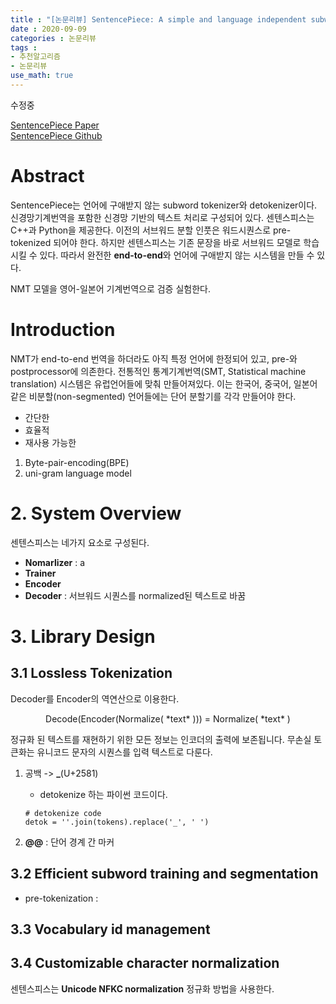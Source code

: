 ```yaml
---
title : "[논문리뷰] SentencePiece: A simple and language independent subword tokenizer and detokenizer for Neural Text Processing"
date : 2020-09-09
categories : 논문리뷰
tags :
- 추천알고리즘
- 논문리뷰
use_math: true
---
```


수정중

[SentencePiece Paper](https://arxiv.org/pdf/1808.06226.pdf)    
[SentencePiece Github](https://github.com/google/sentencepiece/)



# Abstract

SentencePiece는 언어에 구애받지 않는 subword tokenizer와 detokenizer이다. 신경망기계번역을 포함한 신경망 기반의 텍스트 처리로 구성되어 있다.
센텐스피스는 C++과 Python을 제공한다. 이전의 서브워드 분할 인풋은 워드시퀀스로 pre-tokenized 되어야 한다. 하지만 센텐스피스는 기존 문장을 바로 서브워드 모델로 학습시킬 수 있다. 따라서 완전한 **end-to-end**와 언어에 구애받지 않는 시스템을 만들 수 있다. 

NMT 모델을 영어-일본어 기계번역으로 검증 실험한다. 



# Introduction

NMT가 end-to-end 번역을 하더라도 아직 특정 언어에 한정되어 있고, pre-와 postprocessor에 의존한다. 전통적인 통계기계번역(SMT, Statistical machine translation) 시스템은 유럽언어들에 맞춰 만들어져있다. 이는 한국어, 중국어, 일본어 같은 비분할(non-segmented) 언어들에는 단어 분할기를 각각 만들어야 한다. 

- 간단한
- 효율적
- 재사용 가능한

1. Byte-pair-encoding(BPE)
2. uni-gram language model



# 2. System Overview

센텐스피스는 네가지 요소로 구성된다.

- **Nomarlizer** : a 
- **Trainer**
- **Encoder**
- **Decoder** : 서브워드 시퀀스를 normalized된 텍스트로 바꿈




# 3. Library Design

## 3.1 Lossless Tokenization

Decoder를 Encoder의 역연산으로 이용한다.
<center>
   Decode(Encoder(Normalize( *text* ))) = Normalize( *text* )
</center>  

정규화 된 텍스트를 재현하기 위한 모든 정보는 인코더의 출력에 보존됩니다. 무손실 토큰화는 유니코드 문자의 시퀀스를 입력 텍스트로 다룬다. 

1. 공백 -> **\_**(U+2581)
      - detokenize 하는 파이썬 코드이다.
      ```
      # detokenize code
      detok = ''.join(tokens).replace('_', ' ')
      ```

2. **\@\@** : 단어 경계 간 마커



## 3.2 Efficient subword training and segmentation

- pre-tokenization : 




## 3.3 Vocabulary id management




## 3.4 Customizable character normalization

센텐스피스는 **Unicode NFKC normalization** 정규화 방법을 사용한다.
